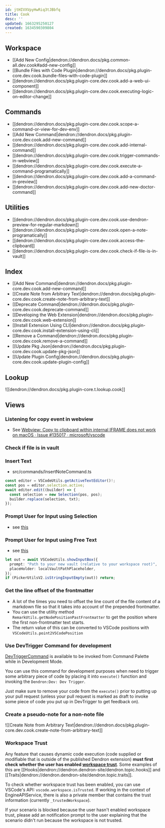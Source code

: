 ```yaml
---
id: jtHIVXVpyHwRiq3tJBbfq
title: Cook
desc: ''
updated: 1663295250127
created: 1634590309804
---
```


## Workspace

- [[Add New Config|dendron://dendron.docs/pkg.common-all.dev.cook#add-new-config]]
- [[Bundle Files with Code Plugin|dendron://dendron.docs/pkg.plugin-core.dev.cook.bundle-files-with-code-plugin]]
- [[dendron://dendron.docs/pkg.plugin-core.dev.cook.add-a-web-ui-component]]
- [[dendron://dendron.docs/pkg.plugin-core.dev.cook.executing-logic-on-editor-change]]

## Commands
- [[dendron://dendron.docs/pkg.plugin-core.dev.cook.scope-a-command-or-view-for-dev-env]]
- [[Add New Command|dendron://dendron.docs/pkg.plugin-core.dev.cook.add-new-command]]
- [[dendron://dendron.docs/pkg.plugin-core.dev.cook.add-internal-command]]
- [[dendron://dendron.docs/pkg.plugin-core.dev.cook.trigger-commands-in-webview]]
- [[dendron://dendron.docs/pkg.plugin-core.dev.cook.execute-a-command-programatically]]
- [[dendron://dendron.docs/pkg.plugin-core.dev.cook.add-a-command-in-preview]]
- [[dendron://dendron.docs/pkg.plugin-core.dev.cook.add-new-doctor-command]]

## Utilities
- [[dendron://dendron.docs/pkg.plugin-core.dev.cook.use-dendron-preview-for-regular-markdown]]
- [[dendron://dendron.docs/pkg.plugin-core.dev.cook.open-a-note-programatically]]
- [[dendron://dendron.docs/pkg.plugin-core.dev.cook.access-the-clipboard]]
- [[dendron://dendron.docs/pkg.plugin-core.dev.cook.check-if-file-is-in-vault]]

## Index
- [[Add New Command|dendron://dendron.docs/pkg.plugin-core.dev.cook.add-new-command]]
- [[Create Note from Arbitrary Text|dendron://dendron.docs/pkg.plugin-core.dev.cook.create-note-from-arbitrary-text]]
- [[Deprecate Command|dendron://dendron.docs/pkg.plugin-core.dev.cook.deprecate-command]]
- [[Developing the Web Extension|dendron://dendron.docs/pkg.plugin-core.dev.cook.web-extension]]
- [[Install Extension Using CLI|dendron://dendron.docs/pkg.plugin-core.dev.cook.install-extension-using-cli]]
- [[Remove a Command|dendron://dendron.docs/pkg.plugin-core.dev.cook.remove-a-command]]
- [[Update Pkg Json|dendron://dendron.docs/pkg.plugin-core.dev.cook.update-pkg-json]]
- [[Update Plugin Config|dendron://dendron.docs/pkg.plugin-core.dev.cook.update-plugin-config]]

## Lookup

![[dendron://dendron.docs/pkg.plugin-core.t.lookup.cook]]


## Views

### Listening for copy event in webview

- See [Webview: Copy to clipboard within internal IFRAME does not work on macOS · Issue #135017 · microsoft/vscode](https://github.com/microsoft/vscode/issues/135017)


### Check if file is in vault


### Insert Text

- src/commands/InsertNoteCommand.ts

```ts
const editor = VSCodeUtils.getActiveTextEditor()!;
const pos = editor.selection.active;
await editor.edit((builder) => {
  const selection = new Selection(pos, pos);
  builder.replace(selection, txt);
});
```

### Prompt User for Input using Selection

- see [this](https://github.com/dendronhq/dendron/blob/master/packages/plugin-core/src/commands/VaultAddCommand.ts)

### Prompt User for Input using Free Text

- see [this](https://github.com/dendronhq/dendron/blob/master/packages/plugin-core/src/commands/VaultAddCommand.ts)

```ts
let out = await VSCodeUtils.showInputBox({
  prompt: "Path to your new vault (relative to your workspace root)",
  placeHolder: localVaultPathPlaceholder,
});
if (PickerUtilsV2.isStringInputEmpty(out)) return;
```

### Get the line offset of the frontmatter

- A lot of the times you need to offset the line count of the file content of a markdown file so that it takes into account of the prepended frontmatter.
- You can use the utility method `RemarkUtils.getNodePositionPastFrontmatter` to get the position where the first non-frontmatter text starts.
- The return value of this can be converted to VSCode positions with `VSCodeUtils.point2VSCodePosition`

### Use DevTrigger Command for development

[DevTriggerCommand](https://github.com/dendronhq/dendron/blob/master/packages/plugin-core/src/commands/DevTriggerCommand.ts) is available to be invoked from Command Palette while in Development Mode.

You can use this command for development purposes when need to trigger some arbitrary piece of code by placing it into `execute()` function and invoking the `Dendron:Dev: Dev Trigger`.

Just make sure to remove your code from the `execute()` prior to putting up your pull request (unless your pull request is marked as draft to invoke some piece of code you put up in DevTrigger to get feedback on).

### Create a pseudo-note for a non-note file

![[Create Note from Arbitrary Text|dendron://dendron.docs/pkg.plugin-core.dev.cook.create-note-from-arbitrary-text]]

### Workspace Trust

Any feature that causes dynamic code execution (code supplied or modifiable that is outside of the published Dendron extension) **must first check whether the user has enabled [workspace trust](https://code.visualstudio.com/docs/editor/workspace-trust)**. Some examples of this are [[Hooks|dendron://dendron.dendron-site/dendron.topic.hooks]] and [[Traits|dendron://dendron.dendron-site/dendron.topic.traits]].

To check whether workspace trust has been enabled, you can use VSCode's API: `vscode.workspace.isTrusted`. If working in the context of EngineAPIService, there is also a private member that contains the trust information (currently `_trustedWorkspace`).

If your scenario is blocked because the user hasn't enabled workspace trust, please add an notification prompt to the user explaining that the scenario didn't run because the workspace is not trusted.
